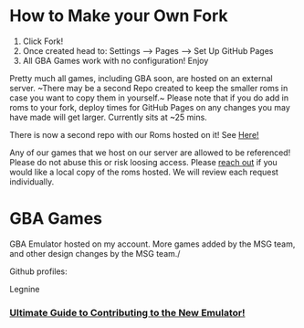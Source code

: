 # How to Make your Own Fork
1. Click Fork!
2. Once created head to: Settings --> Pages --> Set Up GitHub Pages
3. All GBA Games work with no configuration! Enjoy

Pretty much all games, including GBA soon, are hosted on an external server. ~There may be a second Repo created to keep the smaller roms in case you want to copy them in yourself.~ Please note that if you do add in roms to your fork, deploy times for GitHub Pages on any changes you may have made will get larger. Currently sits at ~25 mins.

There is now a second repo with our Roms hosted on it! See [Here!](https://github.com/cattn/gba-host)

Any of our games that we host on our server are allowed to be referenced! Please do not abuse this or risk loosing access. Please [reach out](https://discord.gg/nZrabh4cgH) if you would like a local copy of the roms hosted. We will review each request individually.



# GBA Games
GBA Emulator hosted on my account.
More games added by the MSG team, and other design changes by the MSG team./


Github profiles:

Legnine

### [Ultimate Guide to Contributing to the New Emulator!](emulatorjs/docs/UltimateGuide.md)
